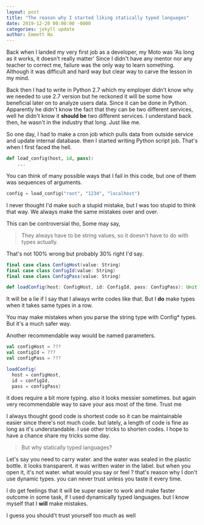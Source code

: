 ```yaml
---
layout: post
title: "The reason why I started liking statically typed languages"
date: 2019-12-20 00:00:00 -0000
categories: jekyll update
author: Emmett Na
---
```

Back when I landed my very first job as a developer, my Moto was 'As long as it works, it doesn't really matter' Since I didn't have any mentor nor any teacher to correct me, failure was the only way to learn something. Although it was difficult and hard way but clear way to carve  the lesson in my mind.

Back then I had to write in Python 2.7 which my employer didn't know why we needed to use 2.7 version but he reckoned it will be some how beneficial later on to analyze users data. Since it can be done in Python. Apparently he didn't know the fact that they can be two different services, well he didn't know it **should be** two different services. I understand back then, he wasn't in the industry that long. Just like me.

So one day, I had to make a cron job which pulls data from outside service and update internal database. then I started writing Python script job.  That's when I first faced the hell.

```python
def load_config(host, id, pass):
    ...

```

You can think of many possible ways that I fail in this code, but one of them was sequences of arguments.

```python
config = load_config("root", "1234", "localhost")
```

I never thought I'd make such a stupid mistake, but I was too stupid to think that way. We always make the same mistakes over and over.

This can be controversial tho,  Some may say,

> They always have to be string values, so it doesn't have to do with types actually.


That's not 100% wrong but probably 30% right I'd say.

```scala
final case class ConfigHost(value: String)
final case class ConfigId(value: String)
final case class ConfigPass(value: String)

def loadConfig(host: ConfigHost, id: ConfigId, pass: ConfigPass): Unit = ???

```

It will be a lie if I say that I always write codes like that. But I **do** make types when it takes same types in a row.

You may make mistakes when you parse the string type with Config* types. But it's a much safer way.

Another recommendable way would be named parameters.

```scala
val configHost = ???
val configId = ???
val configPass = ???

loadConfig(
  host = configHost,
  id = configId,
  pass = configPass)
```

it does require a bit more typing. also it looks messier sometimes. but again very recommendable way to save your ass most of the time. Trust me

I always thought good code is shortest code so it can be maintainable easier since there's not much code. but lately, a length of code is fine as long as it's understandable. I use other tricks to shorten codes. I hope to have a chance share my tricks some day.

> But why statically typed languages?

Let's say you need to carry water. and the water was sealed in the plastic bottle. it looks transparent. it was written water in the label. but when you open it, it's not water. what would you say or feel ? that's reason why I don't use dynamic types. you can never trust unless you taste it every time.

I do get feelings that it will be super easier to work and make faster outcome in some task, if I used dynamically typed languages. but I know myself that I **will** make mistakes.

I guess you should't trust yourself too much as well